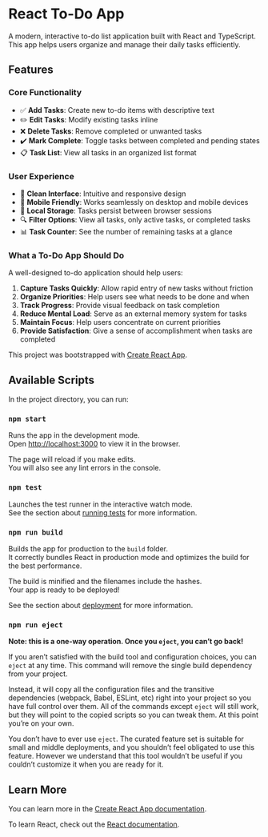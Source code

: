 # React To-Do App

A modern, interactive to-do list application built with React and TypeScript. This app helps users organize and manage their daily tasks efficiently.

## Features

### Core Functionality
- ✅ **Add Tasks**: Create new to-do items with descriptive text
- ✏️ **Edit Tasks**: Modify existing tasks inline
- ❌ **Delete Tasks**: Remove completed or unwanted tasks
- ✔️ **Mark Complete**: Toggle tasks between completed and pending states
- 📋 **Task List**: View all tasks in an organized list format

### User Experience
- 🎨 **Clean Interface**: Intuitive and responsive design
- 📱 **Mobile Friendly**: Works seamlessly on desktop and mobile devices
- 💾 **Local Storage**: Tasks persist between browser sessions
- 🔍 **Filter Options**: View all tasks, only active tasks, or completed tasks
- 📊 **Task Counter**: See the number of remaining tasks at a glance

### What a To-Do App Should Do
A well-designed to-do application should help users:
1. **Capture Tasks Quickly**: Allow rapid entry of new tasks without friction
2. **Organize Priorities**: Help users see what needs to be done and when
3. **Track Progress**: Provide visual feedback on task completion
4. **Reduce Mental Load**: Serve as an external memory system for tasks
5. **Maintain Focus**: Help users concentrate on current priorities
6. **Provide Satisfaction**: Give a sense of accomplishment when tasks are completed

This project was bootstrapped with [Create React App](https://github.com/facebook/create-react-app).

## Available Scripts

In the project directory, you can run:

### `npm start`

Runs the app in the development mode.\
Open [http://localhost:3000](http://localhost:3000) to view it in the browser.

The page will reload if you make edits.\
You will also see any lint errors in the console.

### `npm test`

Launches the test runner in the interactive watch mode.\
See the section about [running tests](https://facebook.github.io/create-react-app/docs/running-tests) for more information.

### `npm run build`

Builds the app for production to the `build` folder.\
It correctly bundles React in production mode and optimizes the build for the best performance.

The build is minified and the filenames include the hashes.\
Your app is ready to be deployed!

See the section about [deployment](https://facebook.github.io/create-react-app/docs/deployment) for more information.

### `npm run eject`

**Note: this is a one-way operation. Once you `eject`, you can’t go back!**

If you aren’t satisfied with the build tool and configuration choices, you can `eject` at any time. This command will remove the single build dependency from your project.

Instead, it will copy all the configuration files and the transitive dependencies (webpack, Babel, ESLint, etc) right into your project so you have full control over them. All of the commands except `eject` will still work, but they will point to the copied scripts so you can tweak them. At this point you’re on your own.

You don’t have to ever use `eject`. The curated feature set is suitable for small and middle deployments, and you shouldn’t feel obligated to use this feature. However we understand that this tool wouldn’t be useful if you couldn’t customize it when you are ready for it.

## Learn More

You can learn more in the [Create React App documentation](https://facebook.github.io/create-react-app/docs/getting-started).

To learn React, check out the [React documentation](https://reactjs.org/).
